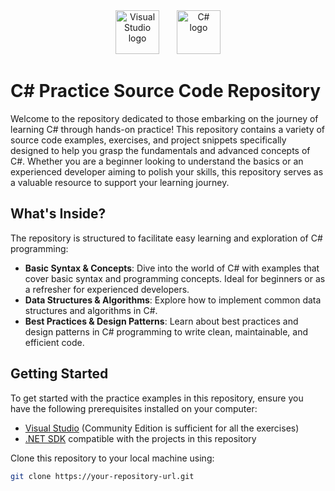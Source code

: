 <div align="center">
  <img src="https://cdn.jsdelivr.net/gh/devicons/devicon/icons/visualstudio/visualstudio-plain.svg" height="70" alt="Visual Studio logo" />
  <img width="20" /> <!-- Spacer -->
  <img src="https://cdn.jsdelivr.net/gh/devicons/devicon/icons/csharp/csharp-original.svg" height="70" alt="C# logo" />
</div>

# C# Practice Source Code Repository

Welcome to the repository dedicated to those embarking on the journey of learning C# through hands-on practice! This repository contains a variety of source code examples, exercises, and project snippets specifically designed to help you grasp the fundamentals and advanced concepts of C#. Whether you are a beginner looking to understand the basics or an experienced developer aiming to polish your skills, this repository serves as a valuable resource to support your learning journey.

## What's Inside?

The repository is structured to facilitate easy learning and exploration of C# programming:

- **Basic Syntax & Concepts**: Dive into the world of C# with examples that cover basic syntax and programming concepts. Ideal for beginners or as a refresher for experienced developers.
- **Data Structures & Algorithms**: Explore how to implement common data structures and algorithms in C#.
- **Best Practices & Design Patterns**: Learn about best practices and design patterns in C# programming to write clean, maintainable, and efficient code.

## Getting Started

To get started with the practice examples in this repository, ensure you have the following prerequisites installed on your computer:

- [Visual Studio](https://visualstudio.microsoft.com/) (Community Edition is sufficient for all the exercises)
- [.NET SDK](https://dotnet.microsoft.com/download) compatible with the projects in this repository

Clone this repository to your local machine using:

```bash
git clone https://your-repository-url.git
